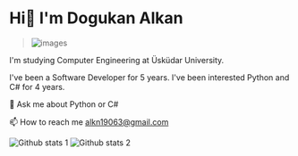 # Hi👋 I'm Dogukan Alkan
> ![images](https://user-images.githubusercontent.com/78702122/236635005-c5f2d5c4-1d67-45f7-9262-82769edd7436.jpg)


<p>I'm studying Computer Engineering at Üsküdar University.</p>
<p>I've been a Software Developer for 5 years. I've been interested Python and C# for 4 years.</p>
<p>💬 Ask me about Python or C#</p>
<p>📫 How to reach me <a href="mailto:alkn19063@gmail.com">alkn19063@gmail.com</a></p>

![Github stats 1](https://github-readme-stats.vercel.app/api?username=mlh-dgkn&show_icons=true&theme=gradient)
![Github stats 2](https://github-readme-stats.vercel.app/api?username=mlh-dgkn&show_icons=true&theme=radical)
